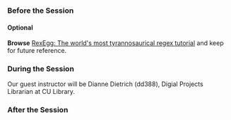 ### Before the Session  

#### Optional  

**Browse** [RexEgg: The world's most tyrannosaurical regex tutorial](https://www.rexegg.com/regex-quickstart.html) and keep for future reference.  

### During the Session  

Our guest instructor will be Dianne Dietrich (dd388), Digial Projects Librarian at CU Library.

### After the Session
